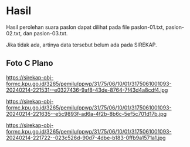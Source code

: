 # Hasil

Hasil perolehan suara paslon dapat dilihat pada file paslon-01.txt, paslon-02.txt, dan paslon-03.txt.

Jika tidak ada, artinya data tersebut belum ada pada SIREKAP.

## Foto C Plano

https://sirekap-obj-formc.kpu.go.id/3265/pemilu/ppwp/31/75/06/10/01/3175061001093-20240214-221531--e0327436-9af8-43de-8764-7f43d4a8cdf4.jpg

https://sirekap-obj-formc.kpu.go.id/3265/pemilu/ppwp/31/75/06/10/01/3175061001093-20240214-221635--e5c9893f-ad6a-4f2b-8b6c-5ef5c701d17b.jpg

https://sirekap-obj-formc.kpu.go.id/3265/pemilu/ppwp/31/75/06/10/01/3175061001093-20240214-221722--023c526d-90d7-4dbe-b183-0ffb9a1571a1.jpg
